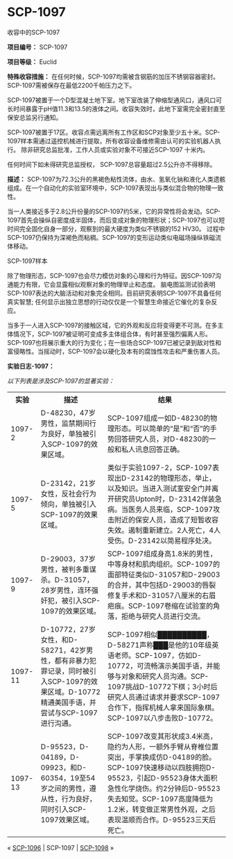 # SCP-1097
                        




收容中的SCP-1097



**项目编号：** SCP-1097

**项目等级：** Euclid

**特殊收容措施：** 在任何时候，SCP-1097均需被含钢筋的加压不锈钢容器密封。SCP-1097需被保存在最低2200千帕压力之下。

SCP-1097被置于一个D型混凝土地下室。地下室改装了伸缩型通风口，通风口可长时间暴露于pH值11.3和13.5的液体之间。收容失效时，此地下室需完全密封直至保安总监另行通知。

SCP-1097被置于17区。收容点需远离所有工作区和SCP对象至少五十米。SCP-1097样本需通过遥控机械进行提取，所有收容设备维修需由认可的实验机器人执行。
除非研究总监批准，工作人员或实验对象不可接近SCP-1097 十米内。

任何时间下如未得研究总监授权， SCP-1097总容量超过2.5公升亦不得移除。

**描述：** SCP-1097为72.3公升的黑褐色粘性流体，由水、氢氧化钠和液化人类遗骸组成。在一个自动化的实验室环境中，SCP-1097表现出与类似混合物的物理一致性。

当一人类接近多于2.8公升份量的SCP-1097约5米，它的异常性将会发动。SCP-1097首先会操纵自密度成半固体，而后变成对象的物理形状；SCP-1097也可以短时间完全固化自身一部分，观察到的最大硬度为类似不锈钢的152 HV30。
过程中SCP-1097仍保持为深褐色而粘稠。SCP-1097的变形运动类似电磁场操纵铁磁流体移动。



SCP-1097样本



除了物理形态，SCP-1097也会尽力模仿对象的心理和行为特征。因SCP-1097沟通能力有限，它会显露相似观察对象的物理举止和态度。
脑电图监测试验表明SCP-1097表达的大脑活动和对象完全相同。目前研究表明SCP-1097不具备任何真实智慧; 任何显示出独立思想的行动仅仅是一个智慧生命接近它催化的复杂反应。

当多于一人进入SCP-1097的接触区域，它的外观和反应将变得更不可测。在多主体情况下，SCP-1097被证明可变成多主体组合体，有时甚至强烈偏离人形。
SCP-1097也将展示重大的行为变化；在一些场合SCP-1097已被记录到敌对性和富侵略性。当摇动时，SCP-1097会以硬化及本有的腐蚀性攻击和严重伤害人员。

**实验日志-1097：** 

*以下列表是涉及SCP-1097的显著实验：* 

<table class='wiki-content-table'>
 <tr>
  <th colspan='1' rowspan='1'>&#23454;&#39564;</th>
  <th colspan='1' rowspan='1'>&#25551;&#36848;</th>
  <th colspan='1' rowspan='1'>&#32467;&#26524;</th>
 </tr>
 <tr>
  <td colspan='1' rowspan='1'>1097-2</td>
  <td colspan='1' rowspan='1'>D-48230&#65292;47&#23681;&#30007;&#24615;&#65292;&#30417;&#31105;&#26399;&#38388;&#34892;&#20026;&#33391;&#22909;&#65292;&#21333;&#29420;&#34987;&#24341;&#20837;SCP-1097&#30340;&#25928;&#26524;&#21306;&#22495;&#12290;</td>
  <td colspan='1' rowspan='1'>SCP-1097&#32452;&#25104;&#19968;&#22914;D-48230&#30340;&#29289;&#29702;&#24418;&#24577;&#12290;&#21487;&#20197;&#31616;&#21333;&#30340;&#8220;&#26159;&#8221;&#21644;&#8220;&#21542;&#8221;&#30340;&#25163;&#21183;&#22238;&#31572;&#30740;&#31350;&#20154;&#21592;&#65292;&#23545;D-48230&#30340;&#19968;&#33324;&#21644;&#31169;&#20154;&#35759;&#24687;&#22238;&#31572;&#27491;&#30830;&#12290;</td>
 </tr>
 <tr>
  <td colspan='1' rowspan='1'>1097-5</td>
  <td colspan='1' rowspan='1'>D-23142&#65292;21&#23681;&#22899;&#24615;&#65292;&#21453;&#8203;&#8203;&#31038;&#20250;&#34892;&#20026;&#20542;&#21521;&#65292;&#21333;&#29420;&#34987;&#24341;&#20837;SCP-1097&#30340;&#25928;&#26524;&#21306;&#22495;&#12290;</td>
  <td colspan='1' rowspan='1'>&#31867;&#20284;&#20110;&#23454;&#39564;1097-2&#65292;SCP-1097&#34920;&#29616;&#20986;D-23142&#30340;&#29289;&#29702;&#24418;&#24577;&#65292;&#20030;&#27490;&#65292;&#20197;&#21450;&#30693;&#35782;&#12290;&#24403;&#36827;&#20837;&#27979;&#35797;&#23460;&#23433;&#20840;&#38376;&#24182;&#31163;&#24320;&#30740;&#31350;&#21592;Upton&#26102;&#65292;D-23142&#20335;&#35013;&#24613;&#30149;&#12290;&#24403;&#21307;&#21153;&#20154;&#21592;&#26469;&#20020;&#65292;SCP-1097&#25915;&#20987;&#38468;&#36817;&#30340;&#20445;&#23433;&#20154;&#21592;&#65292;&#36896;&#25104;&#20102;&#30701;&#26242;&#25910;&#23481;&#22833;&#25928;&#12290;&#36943;&#21046;&#37325;&#26032;&#24314;&#31435;&#12290;2&#20154;&#27515;&#20129;&#65292;4&#20154;&#21463;&#20260;&#12290;D-23142&#20197;&#31616;&#26131;&#31243;&#24207;&#22788;&#20915;&#12290;</td>
 </tr>
 <tr>
  <td colspan='1' rowspan='1'>1097-9</td>
  <td colspan='1' rowspan='1'>D-29003&#65292;37&#23681;&#30007;&#24615;&#65292;&#34987;&#21028;&#22810;&#37325;&#35851;&#26432;&#12290;D-31057&#65292;28&#23681;&#30007;&#24615;&#65292;&#36830;&#29615;&#24378;&#22904;&#29359;&#65292;&#34987;&#24341;&#20837;SCP-1097&#30340;&#25928;&#26524;&#21306;&#22495;&#12290;</td>
  <td colspan='1' rowspan='1'>SCP-1097&#32452;&#25104;&#36523;&#39640;1.8&#31859;&#30340;&#30007;&#24615;&#65292;&#20013;&#31561;&#36523;&#26448;&#21644;&#32908;&#32905;&#32452;&#32455;&#12290;SCP-1097&#30340;&#38754;&#37096;&#29305;&#24449;&#31867;&#20284;D-31057&#21644;D-29003&#30340;&#21512;&#24182;&#65292;&#20854;&#20013;&#21253;&#25324;D-29003&#30340;&#21767;&#35010;&#20462;&#22797;&#25163;&#26415;&#21644;D-31057&#20843;&#21400;&#31859;&#30340;&#21491;&#30473;&#30116;&#30165;&#12290;SCP-1097&#21367;&#32553;&#22312;&#35797;&#39564;&#23460;&#30340;&#35282;&#33853;&#65292;&#25298;&#32477;&#19982;&#30740;&#31350;&#20154;&#21592;&#36827;&#34892;&#20132;&#27969;&#12290;</td>
 </tr>
 <tr>
  <td colspan='1' rowspan='1'>1097-11</td>
  <td colspan='1' rowspan='1'>D-10772&#65292;27&#23681;&#22899;&#24615;&#65292;&#21644;D-58271&#65292;42&#23681;&#30007;&#24615;&#65292;&#37117;&#26377;&#38750;&#26292;&#21147;&#29359;&#32618;&#35760;&#24405;&#65292;&#21516;&#26102;&#34987;&#24341;&#20837;SCP-1097&#30340;&#25928;&#26524;&#21306;&#22495;&#12290;D-10772&#31934;&#36890;&#32654;&#22269;&#25163;&#35821;&#65292;&#24182;&#23581;&#35797;&#19982;SCP-1097&#36827;&#34892;&#27807;&#36890;&#12290;</td>
  <td colspan='1' rowspan='1'>SCP-1097&#30456;&#20284;&#9608;&#9608;&#9608;&#9608;&#9608;&#9608;&#9608;&#9608;&#9608;&#9608;&#65292;D-58271&#22768;&#31216;&#9608;&#9608;&#9608;&#26159;&#20182;&#30340;10&#24180;&#32423;&#33521;&#35821;&#32769;&#24072;&#12290;SCP-1097&#65292;&#20223;&#22914;D-10772&#65292;&#21487;&#27969;&#30021;&#28436;&#31034;&#32654;&#22269;&#25163;&#35821;&#65292;&#24182;&#33021;&#22815;&#19982;&#23545;&#35937;&#21644;&#30740;&#31350;&#20154;&#21592;&#27807;&#36890;&#12290;SCP-1097&#25361;&#25112;D-10772&#19979;&#26827;&#65307;3&#23567;&#26102;&#21518;&#30740;&#31350;&#20154;&#21592;&#36890;&#36807;&#35831;&#27714;&#24182;&#35201;&#27714;SCP-1097&#21512;&#20316;&#19979;&#65292;&#25351;&#25381;&#26426;&#26800;&#20154;&#25343;&#26469;&#22269;&#38469;&#35937;&#26827;&#12290;SCP-1097&#20197;&#20843;&#27493;&#20987;&#36133;D-10772&#12290;</td>
 </tr>
 <tr>
  <td colspan='1' rowspan='1'>1097-13</td>
  <td colspan='1' rowspan='1'>D-95523&#65292;D-04189&#65292;D-09923&#65292;&#21644;D-60354&#65292;19&#33267;54&#23681;&#20043;&#38388;&#30340;&#30007;&#24615;&#65292;&#36981;&#20174;&#24615;&#65292;&#34892;&#20026;&#33391;&#22909;&#65292;&#21516;&#26102;&#24341;&#20837;SCP-1097&#25928;&#26524;&#21306;&#22495;&#12290;</td>
  <td colspan='1' rowspan='1'>SCP-1097&#25913;&#21464;&#20854;&#24418;&#29366;&#25104;3.4&#31859;&#39640;&#65292;&#38544;&#32422;&#20026;&#20154;&#24418;&#65292;&#19968;&#39069;&#22806;&#25163;&#33218;&#20174;&#33034;&#26894;&#20301;&#32622;&#31361;&#20986;&#65292;&#25163;&#25484;&#25442;&#25104;&#20223;D-04189&#30340;&#33080;&#12290;SCP-1097&#24555;&#36895;&#31227;&#21160;&#20197;&#22235;&#32930;&#25317;&#25265;D-95523&#65292;&#24341;&#36215;D-95523&#36523;&#20307;&#22823;&#38754;&#31215;&#24613;&#24615;&#21270;&#23398;&#28903;&#20260;&#12290;&#32422;2&#20998;&#38047;&#21518;D-95523&#22833;&#21435;&#30693;&#35273;&#12290;SCP-1097&#39640;&#24230;&#38477;&#20302;&#20026;1.2&#31859;&#65292;&#36716;&#21464;&#20570;&#27491;&#24120;&#30007;&#24615;&#22806;&#35266;&#65292;&#20043;&#21518;&#34920;&#29616;&#28201;&#39034;&#32780;&#21512;&#20316;&#12290;D-95523&#19977;&#22825;&#21518;&#27515;&#20129;&#12290;</td>
 </tr>
</table>


« [SCP-1096](/scp-1096) | SCP-1097 | [SCP-1098](/scp-1098) »





                    